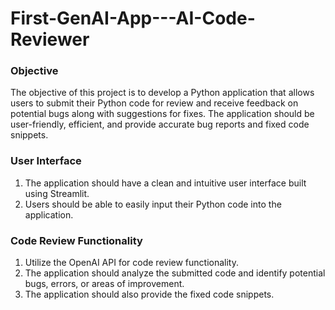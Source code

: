 # First-GenAI-App---AI-Code-Reviewer

### Objective
The objective of this project is to develop a Python application that allows users to submit their Python code for review and receive feedback on potential bugs along with suggestions for fixes. The application should be user-friendly, efficient, and provide accurate bug reports and fixed code snippets.

### User Interface
1. The application should have a clean and intuitive user interface built using Streamlit.
2. Users should be able to easily input their Python code into the application.

### Code Review Functionality
1. Utilize the OpenAI API for code review functionality.
2. The application should analyze the submitted code and identify potential bugs, errors, or areas of improvement.
3. The application should also provide the fixed code snippets.
